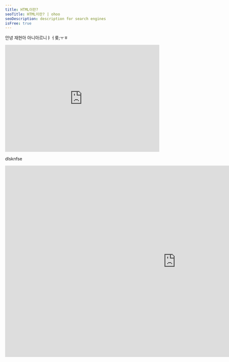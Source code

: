 ```yaml
---
title: HTML이란?
seoTitle: HTML이란? | ohoo
seoDescription: description for search engines
isFree: true
---
```


안녕 재현아 아니아르니ㅑㅓ릊;ㅜㅎ

<iframe width="100%" height="350" src="https://www.youtube.com/watch?v=7DemM7UGmIg" allowfullscreen="allowfullscreen" allowpaymentrequest frameborder="0"></iframe>

dlsknfse

<iframe width="1113" height="626" src="https://www.youtube.com/embed/7DemM7UGmIg" frameborder="0" allow="accelerometer; autoplay; encrypted-media; gyroscope; picture-in-picture" allowfullscreen></iframe>
